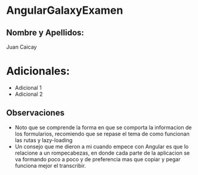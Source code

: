 # AngularGalaxyExamen

## Nombre y Apellidos:

Juan Caicay

# Adicionales:

- Adicional 1
- Adicional 2


## Observaciones

- Noto que se comprende la forma en que se comporta la informacion de los formularios, recomiendo que se repase el tema de como funcionan las rutas y lazy-loading
- Un consejo que me dieron a mi cuando empece con Angular es que lo relacione a un rompecabezas, en donde cada parte de la aplicacion se va formando poco a poco y de preferencia mas que copiar y pegar funciona mejor el transcribir.
